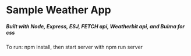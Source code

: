 # Sample Weather App

##### Built with Node, Express, ESJ, FETCH api, Weatherbit api, and Bulma for css

To run: npm install, then start server with npm run server